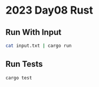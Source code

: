 # 2023 Day08 Rust

## Run With Input

```sh
cat input.txt | cargo run
```

## Run Tests

```sh
cargo test
```
